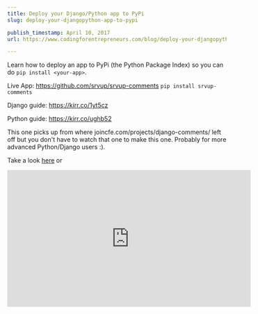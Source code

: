 ```yaml
---
title: Deploy your Django/Python app to PyPi
slug: deploy-your-djangopython-app-to-pypi

publish_timestamp: April 10, 2017
url: https://www.codingforentrepreneurs.com/blog/deploy-your-djangopython-app-to-pypi/

---
```


Learn how to deploy an app to PyPi (the Python Package Index) so you can do `pip install <your-app>`. 

Live App: https://github.com/srvup/srvup-comments `pip install srvup-comments`

Django guide: https://kirr.co/1yt5cz 

Python guide: https://kirr.co/ughb52

This one picks up from where joincfe.com/projects/django-comments/ left off but you don't have to watch that one to make this one.  Probably for more advanced Python/Django users :). 

Take a look [here](https://www.codingforentrepreneurs.com/projects/pypi-your-app/) or 


<iframe width="560" height="315" src="https://www.youtube.com/embed/YIdXBq2_RN8" frameborder="0" allowfullscreen></iframe>